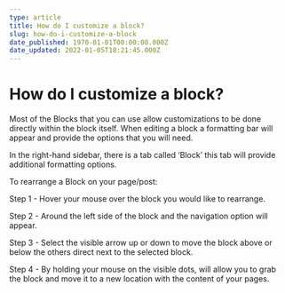 ```yaml
---
type: article
title: How do I customize a block?
slug: how-do-i-customize-a-block
date_published: 1970-01-01T00:00:00.000Z
date_updated: 2022-01-05T18:21:45.000Z
---
```


# How do I customize a block?

Most of the Blocks that you can use allow customizations to be done directly within the block itself. When editing a block a formatting bar will appear and provide the options that you will need.

In the right-hand sidebar, there is a tab called ‘Block’ this tab will provide additional formatting options.

To rearrange a Block on your page/post:

Step 1 - Hover your mouse over the block you would like to rearrange.

Step 2 - Around the left side of the block and the navigation option will appear.

Step 3 - Select the visible arrow up or down to move the block above or below the others direct next to the selected block.

Step 4 - By holding your mouse on the visible dots, will allow you to grab the block and move it to a new location with the content of your pages.
